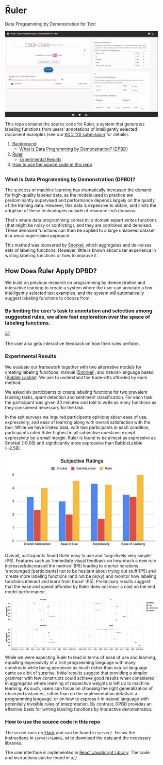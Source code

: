 # Řuler
 Data Programming by Demonstration for Text 
 
 <img align="middle" src=media/ruler_demo_gif.gif>
 
This repo contains the source code for Ruler, a system that generates labeling functions from users' annotations of intelligently selected document examples (see our [KDD '20 submission]() for details). 


1. [Background](#Introduction)
   - [What is Data Programming by Demonstration? (DPBD)](#DPBD)
2. [Řuler](#Ruler)
   - [Experimental Results](#Experiments)
3. [How to use the source code in this repo](#Use)


## <a name='Introduction'></a>

### <a name='DPBD'></a>What is Data Programming by Demonstration (DPBD)?
The success of machine learning has dramatically increased the demand for high-quality labeled data, as the models used in practice are predominantly supervised and performance depends largely on the quality of the training data.
However, this data is expensive to obtain, and limits the adoption of these technologies outside of resource-rich domains.

That's where data programming comes in: a domain expert writes functions (that might be noisy or conflicting), and they are combined and denoised. These denoised functions can then be applied to a large unlabeled dataset in a weak-supervision approach.

This method was pioneered by [Snorkel](https://towardsdatascience.com/introducing-snorkel-27e4b0e6ecff), which aggregates and de-noises sets of labeling functions. However, little is known about user experience in writing labeling functions or how to improve it.

## <a name='Ruler'></a>How Does Řuler Apply DPBD?
We build on previous research on programming by demonstration and interactive learning to create a system where the user can annotate a few intelligently selected text examples, and the system will automatically suggest labeling functions to choose from. 

### By limiting the user's task to annotation and selection among suggested rules, **we allow fast exploration over the space of labeling functions.**

<img  src=https://media.giphy.com/media/XreQmk7ETCak0/giphy.gif>


The user also gets interactive feedback on how their rules perform. 


### <a name='Experiments'></a>Experimental Results
We evaluate our framework together with two alternative models for creating labeling functions: manual ([Snorkel](https://towardsdatascience.com/introducing-snorkel-27e4b0e6ecff)), and natural-language based ([Babble Labble](https://hazyresearch.github.io/snorkel/blog/babble_labble.html)). We aim to understand the trade-offs afforded by each method.

We asked six participants to create labeling functions for two prevalent labeling tasks, spam detection and sentiment classification. For each task the participant was given 30 minutes and told to write as many functions as they considered necessary for the task.

In the exit surveys we inquired participants opinions about ease of use, expressivity, and ease of learning along with overall satisfaction with the tool.  While we have limited data, with two participants in each condition, participants rated Ruler highest in all subjective questions except expressivity by a small margin. Ruler is found to be almost as expressive as Snorkel (-0.08) and significantly more expressive than BabbleLabble (+2.58).

<img align="middle" src=media/QualitativeRatings.png>

Overall, participants found Ruler easy to use and ‘cognitively very simple’ (P6). Features such as ‘immediate visual feedback on how much a new rule increased/decreased the metrics’ (P6) leading to shorter iterations ‘encouraged \[participants] not to be hesitant about trying out stuff’(P5) and ‘create more labeling functions (and not be picky) and monitor how labeling functions interact and learn from those’ (P5). Preliminary results suggest that the ease and speed afforded by Ruler does not incur a cost on the end model performance.

<img align="middle" src=media/classifier-performance.png>

While we were expecting Ruler to lead in terms of ease of use and learning, equalling expressivity of a rich programming language with many constructs while being perceived as much richer than natural language came as a bit of surprise. Initial results suggest that providing a simpler grammar with few constructs could achieve good results when considered in aggregates where learning of respective weights is left up to machine learning. As such, users can focus on choosing the right generalization of observed instances, rather than on the implementation details in a programming language, or on how to express it in natural language with potentially invisible rules of interpretation. By contrast, DPBD provides an effective basis for writing labeling functions by interactive demonstration. 

### <a name='Use'></a>How to use the source code in this repo

The server runs on [Flask](https://flask.palletsprojects.com/en/1.1.x/) and can be found in `server/`. Follow the instructions in `server/README.md` to download the data and the necessary libraries.

The user interface is implemented in [React JavaScript Library](https://reactjs.org). The code and instructions can be found in `ui/`.


